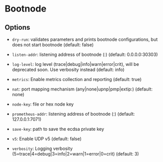 # Bootnode

## Options

- ```dry-run```: validates parameters and prints bootnode configurations, but does not start bootnode (default: false)

- ```listen-addr```: listening address of bootnode (<ip>:<port>) (default: 0.0.0.0:30303)

- ```log-level```: log level (trace|debug|info|warn|error|crit), will be deprecated soon. Use verbosity instead (default: info)

- ```metrics```: Enable metrics collection and reporting (default: true)

- ```nat```: port mapping mechanism (any|none|upnp|pmp|extip:<IP>) (default: none)

- ```node-key```: file or hex node key

- ```prometheus-addr```: listening address of bootnode (<ip>:<port>) (default: 127.0.0.1:7071)

- ```save-key```: path to save the ecdsa private key

- ```v5```: Enable UDP v5 (default: false)

- ```verbosity```: Logging verbosity (5=trace|4=debug|3=info|2=warn|1=error|0=crit) (default: 3)